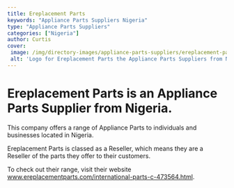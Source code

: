 ```yaml
---
title: Ereplacement Parts
keywords: "Appliance Parts Suppliers Nigeria"
type: "Appliance Parts Suppliers"
categories: ["Nigeria"]
author: Curtis
cover: 
 image: /img/directory-images/appliance-parts-suppliers/ereplacement-parts.webp
 alt: 'Logo for Ereplacement Parts the Appliance Parts Suppliers from Nigeria'
---
```


# Ereplacement Parts is an Appliance Parts Supplier from Nigeria.

This company offers a range of Appliance Parts to individuals and businesses located in Nigeria.

Ereplacement Parts is classed as a Reseller, which means they are a Reseller of the parts they offer to their customers.

To check out their range, visit their website www.ereplacementparts.com/international-parts-c-473564.html.
